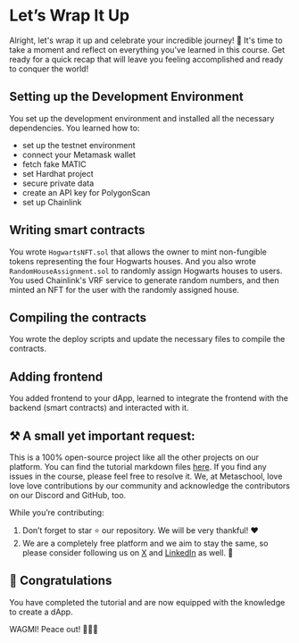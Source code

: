 # Let’s Wrap It Up

Alright, let's wrap it up and celebrate your incredible journey! 🎉 It's time to take a moment and reflect on everything you've learned in this course. Get ready for a quick recap that will leave you feeling accomplished and ready to conquer the world! 

## Setting up the Development Environment

You set up the development environment and installed all the necessary dependencies. You learned how to:

- set up the testnet environment
- connect your Metamask wallet
- fetch fake MATIC
- set Hardhat project
- secure private data
- create an API key for PolygonScan
- set up Chainlink

## Writing smart contracts

You wrote `HogwartsNFT.sol` that allows the owner to mint non-fungible tokens representing the four Hogwarts houses. And you also wrote `RandomHouseAssignment.sol` to randomly assign Hogwarts houses to users. You used Chainlink's VRF service to generate random numbers, and then minted an NFT for the user with the randomly assigned house.

## Compiling the contracts

You wrote the deploy scripts and update the necessary files to compile the contracts.

## Adding frontend

You added frontend to your dApp, learned to integrate the frontend with the backend (smart contracts) and interacted with it.

## ⚒️ A small yet important request:

This is a 100% open-source project like all the other projects on our platform. You can find the tutorial markdown files [here](https://github.com/0xmetaschool/Learning-Projects/tree/main/Build%20Hogwarts%20Sorting%20Cap%20dApp%20on%20the%20Polygon%20Mumbai). If you find any issues in the course, please feel free to resolve it. We, at Metaschool, love love love contributions by our community and acknowledge the contributors on our Discord and GitHub, too.

While you’re contributing:

1. Don’t forget to star ⭐️ our repository. We will be very thankful! ❤️
2. We are a completely free platform and we aim to stay the same, so please consider following us on [X](https://bit.ly/hogwarts-dapp-twitter) and [LinkedIn](https://bit.ly/hogwarts-dapp-linkedin) as well. 🫶



## 🎊 Congratulations

You have completed the tutorial and are now equipped with the knowledge to create a dApp.

WAGMI! Peace out! ✌🏻🔮
